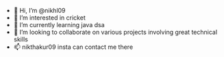 - 👋 Hi, I’m @nikhl09
- 👀 I’m interested in cricket
- 🌱 I’m currently learning java dsa 
- 💞️ I’m looking to collaborate on various projects involving great technical skills
- 📫 nikthakur09 insta can contact me there

<!---
nikhl09/nikhl09 is a ✨ special ✨ repository because its `README.md` (this file) appears on your GitHub profile.
You can click the Preview link to take a look at your changes.
--->
